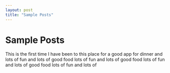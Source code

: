 ```yaml
---
layout: post
title: "Sample Posts"
---
```


# Sample Posts

This is the first time I have been to this place for a good app for dinner and lots of fun and lots of good food lots of fun and lots of good food lots of fun and lots of good food lots of fun and lots of 
